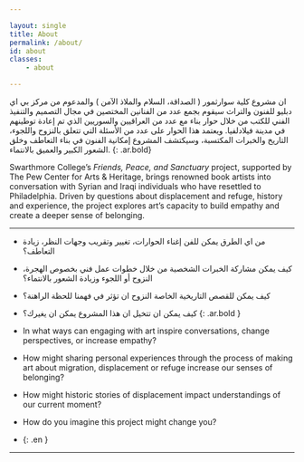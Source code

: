 ```yaml
---

layout: single
title: About
permalink: /about/
id: about
classes:
    - about

---
```


ان مشروع كلية سوارثمور ( الصداقة، السلام والملاذ الآمن ) والمدعوم من مركز بي اي دبليو للفنون والتراث سيقوم بجمع عدد من الفنانين المختصين في مجال التصميم والتنفيذ الفني للكتب من خلال حوار بناء مع عدد من العراقيين والسوريين الذي تم إعادة توطينهم في مدينة فيلادلفيا. 
ويعتمد هذا الحوار على عدد من الأسئلة التي تتعلق بالنزوح واللجوء، التاريخ والخبرات المكتسبة، وسيكتشف المشروع إمكانية الفنون في بناء التعاطف وخلق الشعور الكبير والعميق بالانتماء.
{: .ar.bold}

<p>Swarthmore College’s <em>Friends, Peace, and Sanctuary</em> project, supported by The Pew Center for Arts & Heritage, brings renowned book artists into conversation with Syrian and Iraqi individuals who have resettled to Philadelphia. Driven by questions about displacement and refuge, history and experience, the project explores art’s capacity to build empathy and create a deeper sense of belonging.</p>

<hr/>

- من اي الطرق يمكن للفن إغناء الحوارات، تغيير وتقريب وجهات النظر، زيادة التعاطف؟
- كيف يمكن مشاركة الخبرات الشخصية من خلال خطوات عمل فني بخصوص الهجرة، النزوح أو اللجوء وزيادة الشعور بالانتماء؟
- كيف يمكن للقصص التاريخية الخاصة النزوح ان تؤثر في فهمنا للحظة الراهنة؟
- كيف يمكن ان تتخيل ان هذا المشروع يمكن ان يغيرك؟
{: .ar.bold }

- In what ways can engaging with art inspire conversations, change perspectives, or increase empathy?
- How might sharing personal experiences through the process of making art about migration, displacement or refuge increase our senses of belonging?
- How might historic stories of displacement impact understandings of our current moment?
- How do you imagine this project might change you?
- {: .en }

<hr/>